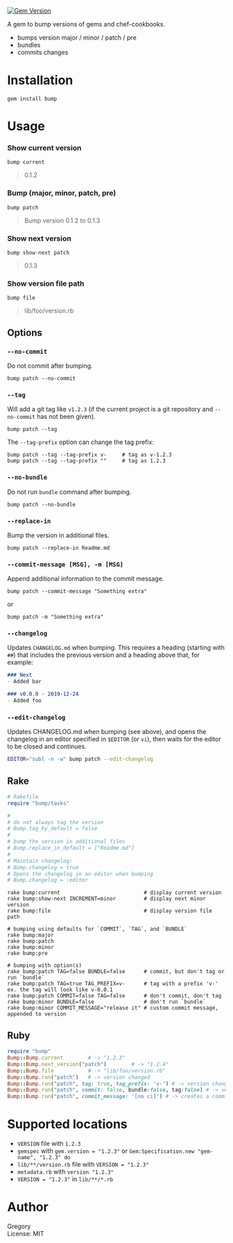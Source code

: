 [![Gem Version](https://badge.fury.io/rb/bump.svg)](http://badge.fury.io/rb/bump)

A gem to bump versions of gems and chef-cookbooks.

 - bumps version major / minor / patch / pre
 - bundles
 - commits changes

# Installation

    gem install bump

# Usage

### Show current version

    bump current

> 0.1.2

### Bump (major, minor, patch, pre)

    bump patch

> Bump version 0.1.2 to 0.1.3

### Show next version

    bump show-next patch

> 0.1.3

### Show version file path

    bump file

> lib/foo/version.rb

## Options

### `--no-commit`

Do not commit after bumping.

    bump patch --no-commit

### `--tag`

Will add a git tag like `v1.2.3` (if the current project is a git repository and `--no-commit` has not been given).

    bump patch --tag

The `--tag-prefix` option can change the tag prefix:

    bump patch --tag --tag-prefix v-     # tag as v-1.2.3
    bump patch --tag --tag-prefix ""     # tag as 1.2.3

### `--no-bundle`

Do not run `bundle` command after bumping.

    bump patch --no-bundle

### `--replace-in`

Bump the version in additional files.

    bump patch --replace-in Readme.md

### `--commit-message [MSG], -m [MSG]`

Append additional information to the commit message.

    bump patch --commit-message "Something extra"

or

    bump patch -m "Something extra"

### `--changelog`

Updates `CHANGELOG.md` when bumping.
This requires a heading (starting with `##`) that includes the previous version and a heading above that, for example:

```markdown
### Next
- Added bar

### v0.0.0 - 2019-12-24
- Added foo
```

### `--edit-changelog`

Updates CHANGELOG.md when bumping (see above), and
opens the changelog in an editor specified in `$EDITOR` (or `vi`),
then waits for the editor to be closed and continues.

```bash
EDITOR="subl -n -w" bump patch --edit-changelog
```

## Rake

```ruby
# Rakefile
require "bump/tasks"

#
# do not always tag the version
# Bump.tag_by_default = false
#
# bump the version in additional files
# Bump.replace_in_default = ["Readme.md"]
#
# Maintain changelog:
# Bump.changelog = true
# Opens the changelog in an editor when bumping
# Bump.changelog = :editor
```

    rake bump:current                           # display current version
    rake bump:show-next INCREMENT=minor         # display next minor version
    rake bump:file                              # display version file path

    # bumping using defaults for `COMMIT`, `TAG`, and `BUNDLE`
    rake bump:major
    rake bump:patch
    rake bump:minor
    rake bump:pre

    # bumping with option(s)
    rake bump:patch TAG=false BUNDLE=false      # commit, but don't tag or run `bundle`
    rake bump:patch TAG=true TAG_PREFIX=v-      # tag with a prefix 'v-' ex. the tag will look like v-0.0.1
    rake bump:patch COMMIT=false TAG=false      # don't commit, don't tag
    rake bump:minor BUNDLE=false                # don't run `bundle`
    rake bump:minor COMMIT_MESSAGE="release it" # custom commit message, appended to version

## Ruby

```ruby
require "bump"
Bump::Bump.current        # -> "1.2.3"
Bump::Bump.next_version("patch")        # -> "1.2.4"
Bump::Bump.file           # -> "lib/foo/version.rb"
Bump::Bump.run("patch")   # -> version changed
Bump::Bump.run("patch", tag: true, tag_prefix: 'v-') # -> version changed with tagging with '-v' as prefix
Bump::Bump.run("patch", commit: false, bundle:false, tag:false) # -> version changed with options
Bump::Bump.run("patch", commit_message: '[no ci]') # -> creates a commit message with 'v1.2.3 [no ci]' instead of default: 'v1.2.3'
```

# Supported locations

- `VERSION` file with `1.2.3`
- `gemspec` with `gem.version = "1.2.3"` or `Gem:Specification.new "gem-name", "1.2.3" do`
- `lib/**/version.rb` file with `VERSION = "1.2.3"`
- `metadata.rb` with `version "1.2.3"`
- `VERSION = "1.2.3"` in `lib/**/*.rb`

# Author

Gregory<br>
License: MIT
